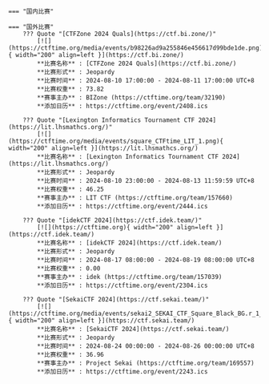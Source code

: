     === "国内比赛"
    
    === "国外比赛"
        ??? Quote "[CTFZone 2024 Quals](https://ctf.bi.zone/)"  
            [![](https://ctftime.org/media/events/b98226ad9a255846e456617d99bde1de.png){ width="200" align=left }](https://ctf.bi.zone/)  
            **比赛名称** : [CTFZone 2024 Quals](https://ctf.bi.zone/)  
            **比赛形式** : Jeopardy  
            **比赛时间** : 2024-08-10 17:00:00 - 2024-08-11 17:00:00 UTC+8  
            **比赛权重** : 73.82  
            **赛事主办** : BIZone (https://ctftime.org/team/32190)  
            **添加日历** : https://ctftime.org/event/2408.ics  
            
        ??? Quote "[Lexington Informatics Tournament CTF 2024](https://lit.lhsmathcs.org/)"  
            [![](https://ctftime.org/media/events/square_CTFtime_LIT_1.png){ width="200" align=left }](https://lit.lhsmathcs.org/)  
            **比赛名称** : [Lexington Informatics Tournament CTF 2024](https://lit.lhsmathcs.org/)  
            **比赛形式** : Jeopardy  
            **比赛时间** : 2024-08-10 23:00:00 - 2024-08-13 11:59:59 UTC+8  
            **比赛权重** : 46.25  
            **赛事主办** : LIT CTF (https://ctftime.org/team/157660)  
            **添加日历** : https://ctftime.org/event/2444.ics  
            
        ??? Quote "[idekCTF 2024](https://ctf.idek.team/)"  
            [![](https://ctftime.org){ width="200" align=left }](https://ctf.idek.team/)  
            **比赛名称** : [idekCTF 2024](https://ctf.idek.team/)  
            **比赛形式** : Jeopardy  
            **比赛时间** : 2024-08-17 08:00:00 - 2024-08-19 08:00:00 UTC+8  
            **比赛权重** : 0.00  
            **赛事主办** : idek (https://ctftime.org/team/157039)  
            **添加日历** : https://ctftime.org/event/2304.ics  
            
        ??? Quote "[SekaiCTF 2024](https://ctf.sekai.team/)"  
            [![](https://ctftime.org/media/events/sekai2_SEKAI_CTF_Square_Black_BG.r_1_1.png){ width="200" align=left }](https://ctf.sekai.team/)  
            **比赛名称** : [SekaiCTF 2024](https://ctf.sekai.team/)  
            **比赛形式** : Jeopardy  
            **比赛时间** : 2024-08-24 00:00:00 - 2024-08-26 00:00:00 UTC+8  
            **比赛权重** : 36.96  
            **赛事主办** : Project Sekai (https://ctftime.org/team/169557)  
            **添加日历** : https://ctftime.org/event/2243.ics  
            